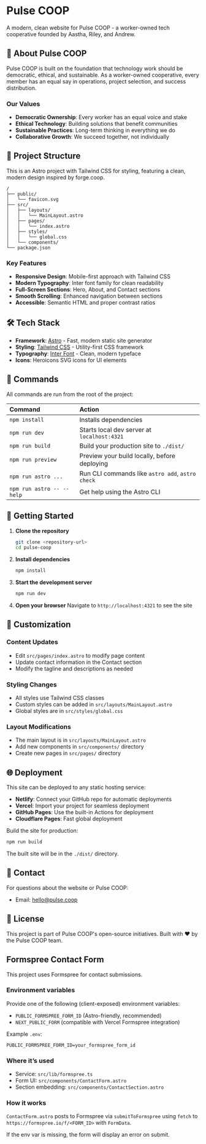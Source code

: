 # Pulse COOP

A modern, clean website for Pulse COOP - a worker-owned tech cooperative founded by Aastha, Riley, and Andrew.

## 🏢 About Pulse COOP

Pulse COOP is built on the foundation that technology work should be democratic, ethical, and sustainable. As a worker-owned cooperative, every member has an equal say in operations, project selection, and success distribution.

### Our Values

- **Democratic Ownership**: Every worker has an equal voice and stake
- **Ethical Technology**: Building solutions that benefit communities
- **Sustainable Practices**: Long-term thinking in everything we do
- **Collaborative Growth**: We succeed together, not individually

## 🚀 Project Structure

This is an Astro project with Tailwind CSS for styling, featuring a clean, modern design inspired by forge.coop.

```text
/
├── public/
│   └── favicon.svg
├── src/
│   ├── layouts/
│   │   └── MainLayout.astro
│   ├── pages/
│   │   └── index.astro
│   ├── styles/
│   │   └── global.css
│   └── components/
└── package.json
```

### Key Features

- **Responsive Design**: Mobile-first approach with Tailwind CSS
- **Modern Typography**: Inter font family for clean readability
- **Full-Screen Sections**: Hero, About, and Contact sections
- **Smooth Scrolling**: Enhanced navigation between sections
- **Accessible**: Semantic HTML and proper contrast ratios

## 🛠️ Tech Stack

- **Framework**: [Astro](https://astro.build) - Fast, modern static site generator
- **Styling**: [Tailwind CSS](https://tailwindcss.com) - Utility-first CSS framework
- **Typography**: [Inter Font](https://fonts.google.com/specimen/Inter) - Clean, modern typeface
- **Icons**: Heroicons SVG icons for UI elements

## 🧞 Commands

All commands are run from the root of the project:

| Command                   | Action                                           |
| :------------------------ | :----------------------------------------------- |
| `npm install`             | Installs dependencies                            |
| `npm run dev`             | Starts local dev server at `localhost:4321`      |
| `npm run build`           | Build your production site to `./dist/`          |
| `npm run preview`         | Preview your build locally, before deploying     |
| `npm run astro ...`       | Run CLI commands like `astro add`, `astro check` |
| `npm run astro -- --help` | Get help using the Astro CLI                     |

## 🚀 Getting Started

1. **Clone the repository**

   ```bash
   git clone <repository-url>
   cd pulse-coop
   ```

2. **Install dependencies**

   ```bash
   npm install
   ```

3. **Start the development server**

   ```bash
   npm run dev
   ```

4. **Open your browser**
   Navigate to `http://localhost:4321` to see the site

## 📝 Customization

### Content Updates

- Edit `src/pages/index.astro` to modify page content
- Update contact information in the Contact section
- Modify the tagline and descriptions as needed

### Styling Changes

- All styles use Tailwind CSS classes
- Custom styles can be added in `src/layouts/MainLayout.astro`
- Global styles are in `src/styles/global.css`

### Layout Modifications

- The main layout is in `src/layouts/MainLayout.astro`
- Add new components in `src/components/` directory
- Create new pages in `src/pages/` directory

## 🌐 Deployment

This site can be deployed to any static hosting service:

- **Netlify**: Connect your GitHub repo for automatic deployments
- **Vercel**: Import your project for seamless deployment
- **GitHub Pages**: Use the built-in Actions for deployment
- **Cloudflare Pages**: Fast global deployment

Build the site for production:

```bash
npm run build
```

The built site will be in the `./dist/` directory.

## 📧 Contact

For questions about the website or Pulse COOP:

- Email: hello@pulse.coop

## 📄 License

This project is part of Pulse COOP's open-source initiatives. Built with ❤️ by the Pulse COOP team.

## Formspree Contact Form

This project uses Formspree for contact submissions.

### Environment variables

Provide one of the following (client-exposed) environment variables:

- `PUBLIC_FORMSPREE_FORM_ID` (Astro-friendly, recommended)
- `NEXT_PUBLIC_FORM` (compatible with Vercel Formspree integration)

Example `.env`:

```
PUBLIC_FORMSPREE_FORM_ID=your_formspree_form_id
```

### Where it’s used

- Service: `src/lib/formspree.ts`
- Form UI: `src/components/ContactForm.astro`
- Section embedding: `src/components/ContactSection.astro`

### How it works

`ContactForm.astro` posts to Formspree via `submitToFormspree` using `fetch` to `https://formspree.io/f/<FORM_ID>` with `FormData`.

If the env var is missing, the form will display an error on submit.
